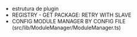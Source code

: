* estrutura de plugin
* REGISTRY - GET PACKAGE: RETRY WITH SLAVE
* CONFIG MODULE MANAGER BY CONFIG FILE (src/lib/ModuleManager/ModuleManager.ts)